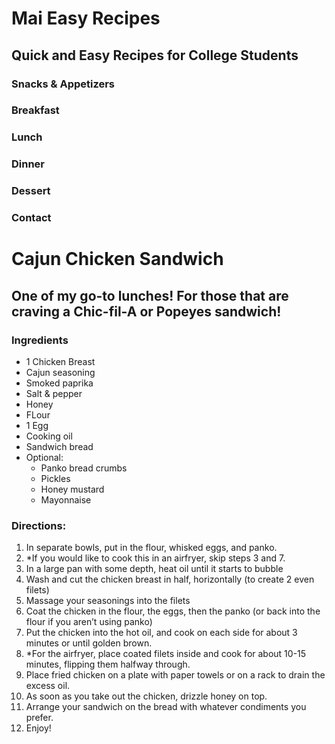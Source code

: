 # Mai Easy Recipes
## Quick and Easy Recipes for College Students

### Snacks & Appetizers
### Breakfast
### Lunch
### Dinner
### Dessert
### Contact

# Cajun Chicken Sandwich
## One of my go-to lunches! For those that are craving a Chic-fil-A or Popeyes sandwich!

### Ingredients
- 1 Chicken Breast
- Cajun seasoning
- Smoked paprika
- Salt & pepper
- Honey
- FLour
- 1 Egg
- Cooking oil
- Sandwich bread
- Optional:
    - Panko bread crumbs
    - Pickles
    - Honey mustard
    - Mayonnaise

### Directions:

1. In separate bowls, put in the flour, whisked eggs, and panko.
2. *If you would like to cook this in an airfryer, skip steps 3 and 7. 
3. In a large pan with some depth, heat oil until it starts to bubble
4. Wash and cut the chicken breast in half, horizontally (to create 2 even filets)
5. Massage your seasonings into the filets
6. Coat the chicken in the flour, the eggs, then the panko (or back into the flour if you aren’t using panko)
7. Put the chicken into the hot oil, and cook on each side for about 3 minutes or until golden brown.
8. *For the airfryer, place coated filets inside and cook for about 10-15 minutes, flipping them halfway through.
9. Place fried chicken on a plate with paper towels or on a rack to drain the excess oil.
10. As soon as you take out the chicken, drizzle honey on top.
11. Arrange your sandwich on the bread with whatever condiments you prefer.
12. Enjoy!